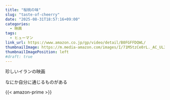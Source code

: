 ```yaml
---
title: "桜桃の味"
slug: "taste-of-cheerry"
date: "2025-08-31T18:57:16+09:00"
categories:
  - 映画
tags:
  - ヒューマン
link_url: https://www.amazon.co.jp/gp/video/detail/B0FGFFDQWL/
thumbnailImage: https://m.media-amazon.com/images/I/71M5tzCe0rL._AC_UL320_.jpg
thumbnailImagePosition: left
#draft: true
---
```

珍しいイランの映画
<!--more-->
なにか自分に通じるものがある

{{< amazon-prime >}}
